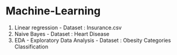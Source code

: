 # Machine-Learning

1. Linear regression - Dataset : Insurance.csv
2. Naive Bayes - Dataset : Heart Disease
3. EDA - Exploratory Data Analysis - Dataset : Obesity Categories Classification
